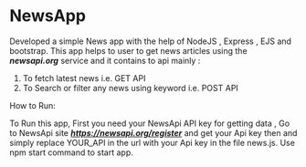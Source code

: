 # NewsApp

Developed a simple News app with the help of NodeJS , Express , EJS and bootstrap.
This app helps to user to get news articles using the ***newsapi.org*** service and it contains to api mainly :
1. To fetch latest news i.e. GET API
2. To Search or filter any news using keyword i.e. POST API

How to Run:

To Run this app, First you need your NewsApi API key for getting data , Go to NewsApi site ***https://newsapi.org/register*** and get your Api key then and simply replace YOUR_API in the url with your Api key in the file news.js.
Use npm start command to start app.


